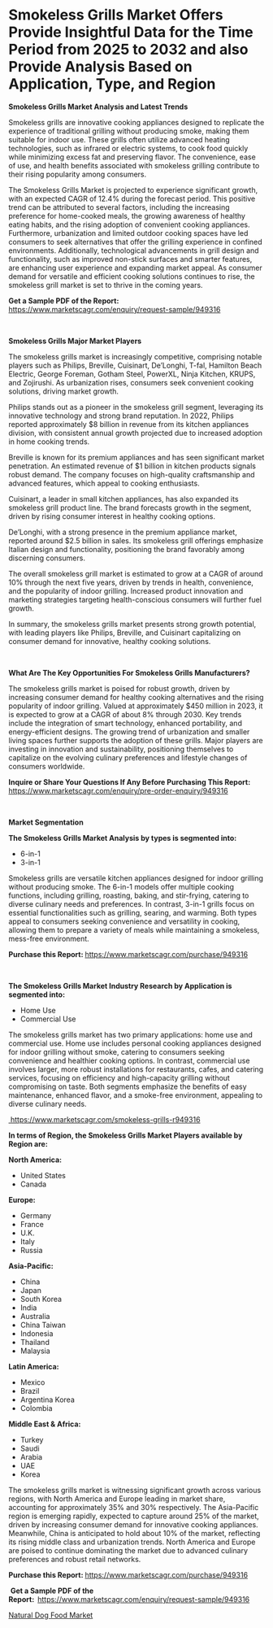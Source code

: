 <p><h1>Smokeless Grills Market Offers Provide Insightful Data for the Time Period from 2025 to 2032 and also Provide Analysis Based on Application, Type, and Region</h1></p><p><strong>Smokeless Grills Market Analysis and Latest Trends</strong></p>
<p><p>Smokeless grills are innovative cooking appliances designed to replicate the experience of traditional grilling without producing smoke, making them suitable for indoor use. These grills often utilize advanced heating technologies, such as infrared or electric systems, to cook food quickly while minimizing excess fat and preserving flavor. The convenience, ease of use, and health benefits associated with smokeless grilling contribute to their rising popularity among consumers.</p><p>The Smokeless Grills Market is projected to experience significant growth, with an expected CAGR of 12.4% during the forecast period. This positive trend can be attributed to several factors, including the increasing preference for home-cooked meals, the growing awareness of healthy eating habits, and the rising adoption of convenient cooking appliances. Furthermore, urbanization and limited outdoor cooking spaces have led consumers to seek alternatives that offer the grilling experience in confined environments. Additionally, technological advancements in grill design and functionality, such as improved non-stick surfaces and smarter features, are enhancing user experience and expanding market appeal. As consumer demand for versatile and efficient cooking solutions continues to rise, the smokeless grill market is set to thrive in the coming years.</p></p>
<p><strong>Get a Sample PDF of the Report:&nbsp;</strong> <a href="https://www.marketscagr.com/enquiry/request-sample/949316?utm_campaign=2990&utm_medium=2&utm_source=Github&utm_content=ia&utm_term=04042025&utm_id=smokeless-grills">https://www.marketscagr.com/enquiry/request-sample/949316</a></p>
<p>&nbsp;</p>
<p><strong>Smokeless Grills Major Market Players</strong></p>
<p><p>The smokeless grills market is increasingly competitive, comprising notable players such as Philips, Breville, Cuisinart, De’Longhi, T-fal, Hamilton Beach Electric, George Foreman, Gotham Steel, PowerXL, Ninja Kitchen, KRUPS, and Zojirushi. As urbanization rises, consumers seek convenient cooking solutions, driving market growth.</p><p>Philips stands out as a pioneer in the smokeless grill segment, leveraging its innovative technology and strong brand reputation. In 2022, Philips reported approximately $8 billion in revenue from its kitchen appliances division, with consistent annual growth projected due to increased adoption in home cooking trends.</p><p>Breville is known for its premium appliances and has seen significant market penetration. An estimated revenue of $1 billion in kitchen products signals robust demand. The company focuses on high-quality craftsmanship and advanced features, which appeal to cooking enthusiasts.</p><p>Cuisinart, a leader in small kitchen appliances, has also expanded its smokeless grill product line. The brand forecasts growth in the segment, driven by rising consumer interest in healthy cooking options. </p><p>De’Longhi, with a strong presence in the premium appliance market, reported around $2.5 billion in sales. Its smokeless grill offerings emphasize Italian design and functionality, positioning the brand favorably among discerning consumers.</p><p>The overall smokeless grill market is estimated to grow at a CAGR of around 10% through the next five years, driven by trends in health, convenience, and the popularity of indoor grilling. Increased product innovation and marketing strategies targeting health-conscious consumers will further fuel growth.</p><p>In summary, the smokeless grills market presents strong growth potential, with leading players like Philips, Breville, and Cuisinart capitalizing on consumer demand for innovative, healthy cooking solutions.</p></p>
<p>&nbsp;</p>
<p><strong>What Are The Key Opportunities For Smokeless Grills Manufacturers?</strong></p>
<p><p>The smokeless grills market is poised for robust growth, driven by increasing consumer demand for healthy cooking alternatives and the rising popularity of indoor grilling. Valued at approximately $450 million in 2023, it is expected to grow at a CAGR of about 8% through 2030. Key trends include the integration of smart technology, enhanced portability, and energy-efficient designs. The growing trend of urbanization and smaller living spaces further supports the adoption of these grills. Major players are investing in innovation and sustainability, positioning themselves to capitalize on the evolving culinary preferences and lifestyle changes of consumers worldwide.</p></p>
<p><strong>Inquire or Share Your Questions If Any Before Purchasing This Report:</strong> <a href="https://www.marketscagr.com/enquiry/pre-order-enquiry/949316?utm_campaign=2990&utm_medium=2&utm_source=Github&utm_content=ia&utm_term=04042025&utm_id=smokeless-grills">https://www.marketscagr.com/enquiry/pre-order-enquiry/949316</a></p>
<p>&nbsp;</p>
<p><strong>Market Segmentation</strong></p>
<p><strong>The Smokeless Grills Market Analysis by types is segmented into:</strong></p>
<p><ul><li>6​-in-1</li><li>3​-in-1</li></ul></p>
<p><p>Smokeless grills are versatile kitchen appliances designed for indoor grilling without producing smoke. The 6-in-1 models offer multiple cooking functions, including grilling, roasting, baking, and stir-frying, catering to diverse culinary needs and preferences. In contrast, 3-in-1 grills focus on essential functionalities such as grilling, searing, and warming. Both types appeal to consumers seeking convenience and versatility in cooking, allowing them to prepare a variety of meals while maintaining a smokeless, mess-free environment.</p></p>
<p><strong>Purchase this Report:&nbsp;</strong><a href="https://www.marketscagr.com/purchase/949316?utm_campaign=2990&utm_medium=2&utm_source=Github&utm_content=ia&utm_term=04042025&utm_id=smokeless-grills">https://www.marketscagr.com/purchase/949316</a></p>
<p>&nbsp;</p>
<p><strong>The Smokeless Grills Market Industry Research by Application is segmented into:</strong></p>
<p><ul><li>Home Use</li><li>Commercial Use</li></ul></p>
<p><p>The smokeless grills market has two primary applications: home use and commercial use. Home use includes personal cooking appliances designed for indoor grilling without smoke, catering to consumers seeking convenience and healthier cooking options. In contrast, commercial use involves larger, more robust installations for restaurants, cafes, and catering services, focusing on efficiency and high-capacity grilling without compromising on taste. Both segments emphasize the benefits of easy maintenance, enhanced flavor, and a smoke-free environment, appealing to diverse culinary needs.</p></p>
<p><a href="https://www.marketscagr.com/smokeless-grills-r949316?utm_campaign=2990&utm_medium=2&utm_source=Github&utm_content=ia&utm_term=04042025&utm_id=smokeless-grills">&nbsp;https://www.marketscagr.com/smokeless-grills-r949316</a></p>
<p><strong>In terms of Region, the Smokeless Grills Market Players available by Region are:</strong></p>
<p>
    <p> <strong> North America: </strong>
        <ul>
            <li>United States</li>
            <li>Canada</li>
        </ul>
        </p> 
    <p> <strong> Europe: </strong>
        <ul>
            <li>Germany</li>
            <li>France</li>
            <li>U.K.</li>
            <li>Italy</li>
            <li>Russia</li>
        </ul>
        </p> 
    <p> <strong> Asia-Pacific: </strong>
        <ul>
            <li>China</li>
            <li>Japan</li>
            <li>South Korea</li>
            <li>India</li>
            <li>Australia</li>
            <li>China Taiwan</li>
            <li>Indonesia</li>
            <li>Thailand</li>
            <li>Malaysia</li>
        </ul>
        </p> 
    <p> <strong> Latin America: </strong>
        <ul>
            <li>Mexico</li>
            <li>Brazil</li>
            <li>Argentina Korea</li>
            <li>Colombia</li>
        </ul>
        </p> 
    <p> <strong> Middle East & Africa: </strong>
        <ul>
            <li>Turkey</li>
            <li>Saudi</li>
            <li>Arabia</li>
            <li>UAE</li>
            <li>Korea</li>
        </ul>
    </p>
    </p>
<p><p>The smokeless grills market is witnessing significant growth across various regions, with North America and Europe leading in market share, accounting for approximately 35% and 30% respectively. The Asia-Pacific region is emerging rapidly, expected to capture around 25% of the market, driven by increasing consumer demand for innovative cooking appliances. Meanwhile, China is anticipated to hold about 10% of the market, reflecting its rising middle class and urbanization trends. North America and Europe are poised to continue dominating the market due to advanced culinary preferences and robust retail networks.</p></p>
<p><strong>Purchase this Report: </strong><a href="https://www.marketscagr.com/purchase/949316?utm_campaign=2990&utm_medium=2&utm_source=Github&utm_content=ia&utm_term=04042025&utm_id=smokeless-grills">https://www.marketscagr.com/purchase/949316</a></p>
<p>&nbsp;<strong>Get a Sample PDF of the Report:&nbsp;&nbsp;</strong><a href="https://www.marketscagr.com/enquiry/request-sample/949316?utm_campaign=2990&utm_medium=2&utm_source=Github&utm_content=ia&utm_term=04042025&utm_id=smokeless-grills">https://www.marketscagr.com/enquiry/request-sample/949316</a></p>
<p><strong></strong></p>
<p><p><a href="https://github.com/scaseiargas/Market-Research-Report-List-1/blob/main/natural-dog-food-market.md?utm_campaign=2990&utm_medium=2&utm_source=Github&utm_content=ia&utm_term=04042025&utm_id=smokeless-grills">Natural Dog Food Market</a></p></p>